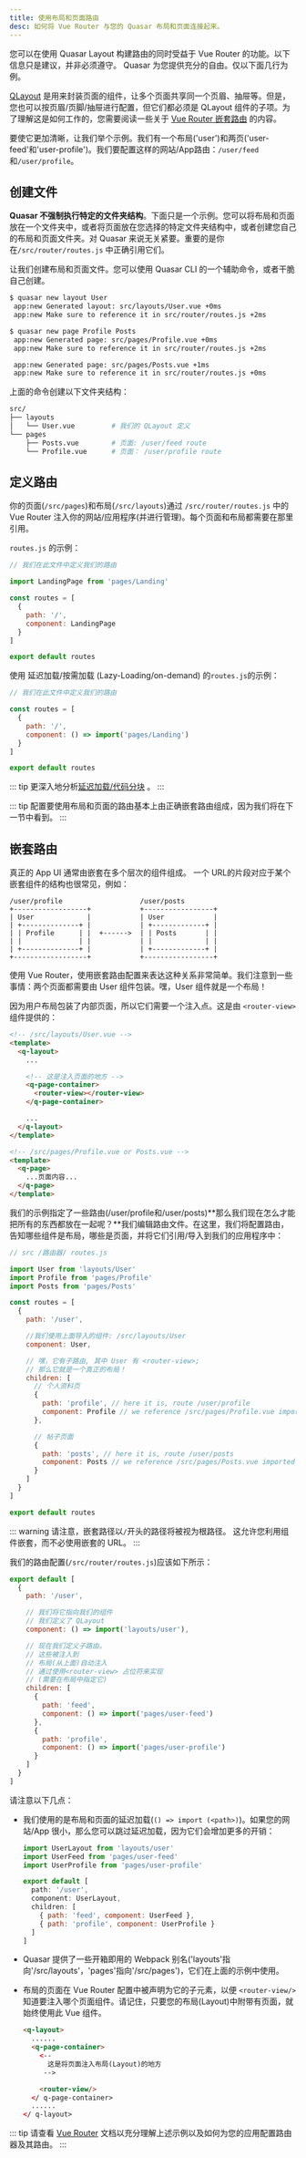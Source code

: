```yaml
---
title: 使用布局和页面路由
desc: 如何将 Vue Router 与您的 Quasar 布局和页面连接起来。
---
```

您可以在使用 Quasar Layout 构建路由的同时受益于 Vue Router 的功能。以下信息只是建议，并非必须遵守。 Quasar 为您提供充分的自由。仅以下面几行为例。

[QLayout](/layout/layout) 是用来封装页面的组件，让多个页面共享同一个页眉、抽屉等。但是，您也可以按页眉/页脚/抽屉进行配置，但它们都必须是 QLayout 组件的子项。为了理解这是如何工作的，您需要阅读一些关于 [Vue Router 嵌套路由](http://router.vuejs.org/en/essentials/nested-routes.html) 的内容。

要使它更加清晰，让我们举个示例。我们有一个布局('user')和两页('user-feed'和'user-profile')。我们要配置这样的网站/App路由：`/user/feed`和`/user/profile`。

## 创建文件

**Quasar 不强制执行特定的文件夹结构**。下面只是一个示例。您可以将布局和页面放在一个文件夹中，或者将页面放在您选择的特定文件夹结构中，或者创建您自己的布局和页面文件夹。对 Quasar 来说无关紧要。重要的是你在`/src/router/routes.js` 中正确引用它们。

让我们创建布局和页面文件。您可以使用 Quasar CLI 的一个辅助命令，或者干脆自己创建。

```bash
$ quasar new layout User
 app:new Generated layout: src/layouts/User.vue +0ms
 app:new Make sure to reference it in src/router/routes.js +2ms

$ quasar new page Profile Posts
 app:new Generated page: src/pages/Profile.vue +0ms
 app:new Make sure to reference it in src/router/routes.js +2ms

 app:new Generated page: src/pages/Posts.vue +1ms
 app:new Make sure to reference it in src/router/routes.js +0ms
```

上面的命令创建以下文件夹结构：
```bash
src/
├── layouts
│   └── User.vue         # 我们的 QLayout 定义
└── pages
    ├── Posts.vue        # 页面: /user/feed route
    └── Profile.vue      # 页面： /user/profile route
```

## 定义路由
你的页面(`/src/pages`)和布局(`/src/layouts`)通过 `/src/router/routes.js` 中的 Vue Router 注入你的网站/应用程序(并进行管理)。每个页面和布局都需要在那里引用。

`routes.js` 的示例：
```js
// 我们在此文件中定义我们的路由

import LandingPage from 'pages/Landing'

const routes = [
  {
    path: '/',
    component: LandingPage
  }
]

export default routes
```

使用 延迟加载/按需加载 (Lazy-Loading/on-demand) 的`routes.js`的示例：

```js
// 我们在此文件中定义我们的路由

const routes = [
  {
    path: '/',
    component: () => import('pages/Landing')
  }
]

export default routes
```

::: tip
更深入地分析[延迟加载/代码分块]( quasar-cli/lazy-loading) 。
:::

::: tip
配置要使用布局和页面的路由基本上由正确嵌套路由组成，因为我们将在下一节中看到。
:::

## 嵌套路由
真正的 App UI 通常由嵌套在多个层次的组件组成。 一个 URL的片段对应于某个嵌套组件的结构也很常见，例如：

```
/user/profile                   /user/posts
+------------------+            +-----------------+
| User             |            | User            |
| +--------------+ |            | +-------------+ |
| | Profile      | |  +------>  | | Posts       | |
| |              | |            | |             | |
| +--------------+ |            | +-------------+ |
+------------------+            +-----------------+
```

使用 Vue Router，使用嵌套路由配置来表达这种关系非常简单。我们注意到一些事情：两个页面都需要由 User 组件包装。嘿，User 组件就是一个布局！

因为用户布局包装了内部页面，所以它们需要一个注入点。这是由 `<router-view>` 组件提供的：

```html
<!-- /src/layouts/User.vue -->
<template>
  <q-layout>
    ...

    <!-- 这是注入页面的地方 -->
    <q-page-container>
      <router-view></router-view>
    </q-page-container>

    ...
  </q-layout>
</template>
```

```html
<!-- /src/pages/Profile.vue or Posts.vue -->
<template>
  <q-page>
    ...页面内容...
  </q-page>
</template>
````

我们的示例指定了一些路由(/user/profile和/user/posts)**那么我们现在怎么才能把所有的东西都放在一起呢？**我们编辑路由文件。在这里，我们将配置路由，告知哪些组件是布局，哪些是页面，并将它们引用/导入到我们的应用程序中：

```js
// src /路由器/ routes.js

import User from 'layouts/User'
import Profile from 'pages/Profile'
import Posts from 'pages/Posts'

const routes = [
  {
    path: '/user',

    //我们使用上面导入的组件: /src/layouts/User
    component: User,

    // 嘿，它有子路由, 其中 User 有 <router-view>;
    // 那么它就是一个真正的布局！
    children: [
      // 个人资料页
      {
        path: 'profile', // here it is, route /user/profile
        component: Profile // we reference /src/pages/Profile.vue imported above
      },

      // 帖子页面
      {
        path: 'posts', // here it is, route /user/posts
        component: Posts // we reference /src/pages/Posts.vue imported above
      }
    ]
  }
]

export default routes
```

::: warning
请注意，嵌套路径以`/`开头的路径将被视为根路径。 这允许您利用组件嵌套，而不必使用嵌套的 URL。
:::

我们的路由配置(`/src/router/routes.js`)应该如下所示：

```js
export default [
  {
    path: '/user',

    // 我们将它指向我们的组件
    // 我们定义了 QLayout
    component: () => import('layouts/user'),

    // 现在我们定义子路由。
    // 这些被注入到
    // 布局(从上面)自动注入
    // 通过使用<router-view> 占位符来实现
    // (需要在布局中指定它)
    children: [
      {
        path: 'feed',
        component: () => import('pages/user-feed')
      },
      {
        path: 'profile',
        component: () => import('pages/user-profile')
      }
    ]
  }
]
```

请注意以下几点：

* 我们使用的是布局和页面的延迟加载(`() => import (<path>)`)。如果您的网站/App 很小，那么您可以跳过延迟加载，因为它们会增加更多的开销：
  ```js
  import UserLayout from 'layouts/user'
  import UserFeed from 'pages/user-feed'
  import UserProfile from 'pages/user-profile'

  export default [
    path: '/user',
    component: UserLayout,
    children: [
      { path: 'feed', component: UserFeed },
      { path: 'profile', component: UserProfile }
    ]
  ]
  ```
* Quasar 提供了一些开箱即用的 Webpack 别名('layouts'指向'/src/layouts'，'pages'指向'/src/pages')，它们在上面的示例中使用。
* 布局的页面在 Vue Router 配置中被声明为它的子元素，以便 `<router-view/>` 知道要注入哪个页面组件。请记住，只要您的布局(Layout)中附带有页面，就始终使用此 Vue 组件。

  ```html
  <q-layout>
    ......
    <q-page-container>
      <--
        这是将页面注入布局(Layout)的地方
       -->

      <router-view/>
    </ q-page-container>
    ......
  </ q-layout>
  ```

<q-separator class="q-mt-xl" />

::: tip
请查看 [Vue Router](http://router.vuejs.org/) 文档以充分理解上述示例以及如何为您的应用配置路由器及其路由。
:::
